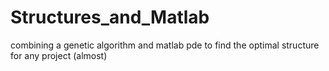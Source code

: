 # Structures_and_Matlab
combining a genetic algorithm and matlab pde to find the optimal structure for any project (almost)
